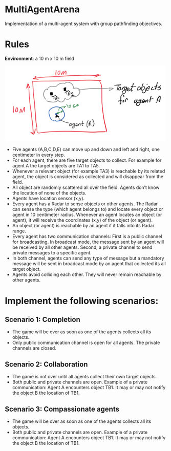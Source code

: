 # MultiAgentArena
Implementation of a multi-agent system with group pathfinding objectives.


# Rules

**Environment**: a 10 m x 10 m field

![Arena](arena.png?raw=true "Arena")

* Five agents (A,B,C,D,E) can move up and down and left and right, one centimeter in every step.
* For each agent, there are five target objects to collect. For example for agent A the target
objects are TA1 to TA5.
* Whenever a relevant object (for example TA3) is reachable by its related agent, the object is
considered as collected and will disappear from the field.
* All object are randomly scattered all over the field. Agents don’t know the location of none of
the objects.
* Agents have location sensor (x,y).
* Every agent has a Radar to sense objects or other agents. The Radar can sense the type (which
agent belongs to) and locate every object or agent in 10 centimeter radius. Whenever an agent
locates an object (or agent), it will receive the coordinates (x,y) of the object (or agent).
* An object (or agent) is reachable by an agent if it falls into its Radar range.
* Every agent has two communication channels: First is a public channel for broadcasting. In
broadcast mode, the message sent by an agent will be received by all other agents. Second, a
private channel to send private messages to a specific agent.
* In both channel, agents can send any type of message but a mandatory message will be sent in
broadcast mode by an agent that collected its all target object.
* Agents avoid colliding each other. They will never remain reachable by other agents.


# Implement the following scenarios: 

Scenario 1: Completion
----------------------

* The game will be over as soon as one of the agents collects all its objects.
* Only public communication channel is open for all agents. The private channels are closed.

Scenario 2: Collaboration
-------------------------

* The game is not over until all agents collect their own target objects.
* Both public and private channels are open. Example of a private communication: Agent A
encounters object TB1. It may or may not notify the object B the location of TB1. 

Scenario 3: Compassionate agents
--------------------------------

* The game will be over as soon as one of the agents collects all its objects.
* Both public and private channels are open. Example of a private communication: Agent A
encounters object TB1. It may or may not notify the object B the location of TB1.
